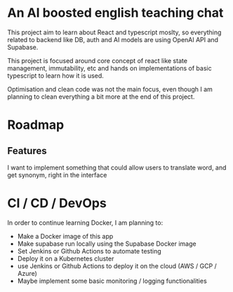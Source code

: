 # An AI boosted english teaching chat 

This project aim to learn about React and typescript moslty, so everything related to backend like DB, auth and AI models are using OpenAI API and Supabase.

This project is focused around core concept of react like state management, immutability, etc and hands on implementations of basic typescript to learn how it is used.

Optimisation and clean code was not the main focus, even though I am planning to clean everything a bit more at the end of this project.

# Roadmap
## Features
I want to implement something that could allow users to translate word, and get synonym, right in
the interface

# CI / CD / DevOps
In order to continue learning Docker, I am planning to: 
 - Make a Docker image of this app
 - Make supabase run locally using the Supabase Docker image
 - Set Jenkins or Github Actions to automate testing
 - Deploy it on a Kubernetes cluster
 - use Jenkins or Github Actions to deploy it on the cloud (AWS / GCP / Azure)
 - Maybe implement some basic monitoring / logging functionalities
